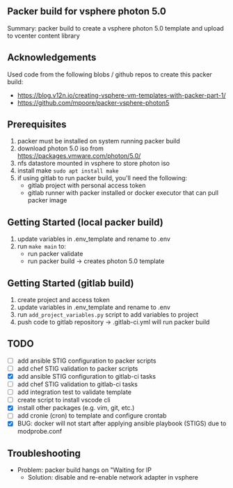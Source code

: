 ## Packer build for vsphere photon 5.0
Summary: packer build to create a vsphere photon 5.0 template and upload to vcenter content library 

## Acknowledgements
Used code from the following blobs / github repos to create this packer build:
- https://blog.v12n.io/creating-vsphere-vm-templates-with-packer-part-1/
- https://github.com/mpoore/packer-vsphere-photon5


## Prerequisites
1. packer must be installed on system running packer build
1. download photon 5.0 iso from https://packages.vmware.com/photon/5.0/
1. nfs datastore mounted in vsphere to store photon iso
1. install make ```sudo apt install make```
1. if using gitlab to run packer build, you'll need the following:
    - gitlab project with personal access token
    - gitlab runner with packer installed or docker executor that can pull packer image

## Getting Started (local packer build)
1. update variables in .env_template and rename to .env
2. run ```make main``` to:
    - run packer validate
    - run packer build -> creates photon 5.0 template

## Getting Started (gitlab build)
1. create project and access token
1. update variables in .env_template and rename to .env
1. run ```add_project_variables.py``` script to add variables to project
1. push code to gitlab repository -> .gitlab-ci.yml will run packer build

## TODO
- [ ] add ansible STIG configuration to packer scripts
- [ ] add chef STIG validation to packer scripts
- [x] add ansible STIG configuration to gitlab-ci tasks
- [ ] add chef STIG validation to gitlab-ci tasks
- [ ] add integration test to validate template
- [ ] create script to install vscode cli 
- [x] install other packages (e.g. vim, git, etc.)
- [ ] add cronie (cron) to template and configure crontab
- [x] BUG: docker will not start after applying ansible playbook (STIGS) due to modprobe.conf

## Troubleshooting
- Problem: packer build hangs on "Waiting for IP
    - Solution: disable and re-enable network adapter in vsphere

